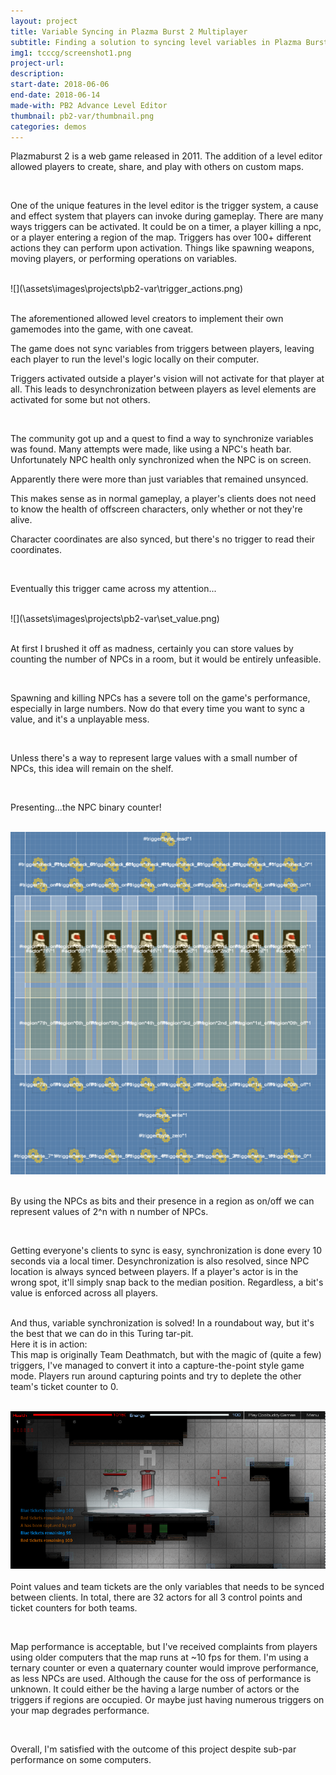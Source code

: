 ```yaml
---
layout: project
title: Variable Syncing in Plazma Burst 2 Multiplayer
subtitle: Finding a solution to syncing level variables in Plazma Burst 2's online multiplayer, as well as creation of a whole new game mode.
img1: tcccg/screenshot1.png
project-url:
description:
start-date: 2018-06-06
end-date: 2018-06-14
made-with: PB2 Advance Level Editor
thumbnail: pb2-var/thumbnail.png
categories: demos
---
```

<p>
Plazmaburst 2 is a web game released in 2011. The addition of a level editor allowed players to create, share, and play with others on custom maps.
</p>
<br>
<p>
One of the unique features in the level editor is the trigger system, a cause and effect system that players can invoke during gameplay.
There are many ways triggers can be activated. It could be on a timer, a player killing a npc, or a player entering a region of the map. Triggers has over 100+ different actions they can perform upon activation. Things like spawning weapons, moving players, or performing operations on variables.
</p>
<br>
![](\assets\images\projects\pb2-var\trigger_actions.png)
<br>
<br>
<p>
The aforementioned allowed level creators to implement their own gamemodes into the game, with one caveat.

The game does not sync variables from triggers between players, leaving each player to run the level's logic locally on their computer.

Triggers activated outside a player's vision will not activate for that player at all.
This leads to desynchronization between players as level elements are activated for some but not others.
</p>
<br>
<p>
The community got up and a quest to find a way to synchronize variables was found.
Many attempts were made, like using a NPC's heath bar. Unfortunately NPC health only synchronized when the NPC is on screen.

Apparently there were more than just variables that remained unsynced.

This makes sense as in normal gameplay, a player's clients does not need to know the health of offscreen characters, only whether or not they're alive.

Character coordinates are also synced, but there's no trigger to read their coordinates.
</p>
<br>
<p>
Eventually this trigger came across  my attention...
</p>
<br>
![](\assets\images\projects\pb2-var\set_value.png)
<br>
<br>

<p>
At first I brushed it off as madness, certainly you can store values by counting the number of NPCs in a room, but it would be entirely unfeasible.
</p>
<br>
<p>
Spawning and killing NPCs has a severe toll on the game's performance, especially in large numbers. Now do that every time you want to sync a value, and it's a unplayable mess.
</p>
<br>
<p>
Unless there's a way to represent large values with a small number of NPCs, this idea will remain on the shelf.
</p>
<br>
<p>
Presenting...the NPC binary counter!
</p>

<br>![](\assets\images\projects\pb2-var\8b_counter.png)
<br>
<br>

<p>
By using the NPCs as bits and their presence in a region as on/off we can represent values of 2^n with n number of NPCs.
</p>
<br>

<p>
Getting everyone's clients to sync is easy, synchronization is done every 10 seconds via a local timer. Desynchronization is also resolved, since NPC location is always synced between players. If a player's actor is in the wrong spot, it'll simply snap back to the median position. Regardless, a bit's value is enforced across all players.
</p>
<br>
And thus, variable synchronization is solved! In a roundabout way, but it's the best that we can do in this Turing tar-pit.

<br>
Here it is in action:

<br>
This map is originally Team Deathmatch, but with the magic of (quite a few) triggers, I've managed to convert it into a capture-the-point style game mode. Players run around capturing points and try to deplete the other team's ticket counter to 0.

<br>![](\assets\images\projects\pb2-var\ctp.png)
<br>
<br>
Point values and team tickets are the only variables that needs to be synced between clients. In total, there are 32 actors for all 3 control points and ticket counters for both teams.

<br>

Map performance is acceptable, but I've received complaints from players using older computers that the map runs at ~10 fps for them. I'm using a ternary counter or even a quaternary counter would improve performance, as less NPCs are used. Although the cause for the oss of performance is unknown. It could either be the having a large number of actors or the triggers if regions are occupied. Or maybe just having numerous triggers on your map degrades performance.

<br>

Overall, I'm satisfied with the outcome of this project despite sub-par performance on some computers.
<br>
